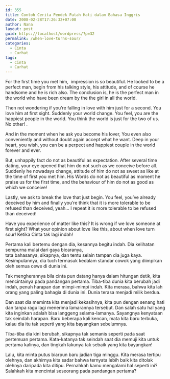 ```yaml
---
id: 355
title: Contoh Cerita Pendek Patah Hati dalam Bahasa Inggris
date: 2008-02-28T17:26:32+07:00
author: Nana
layout: post
guid: https://localhost/wordpress/?p=32
permalink: /when-love-turns-sour/
categories:
  - Cinta
  - Curhat
tags:
  - Cinta
  - Curhat
---
```

For the first time you met him,  impression is so beautiful. He looked to be a perfect man, begin from his talking style, his attitude, and of course he handsome and he is rich also. The conclusion is, he is the perfect man in the world who have been dream by the the girl in all the world.

Then not wondering if you’re falling in love with him just for a second. You love him at first sight. Suddenly your world change. You feel, you are the happiest people in the world. You think the world is just for the two of us. No other! .

And in the moment when he ask you become his lover, You even also conveniently and without doubt again accept what he want. Deep in your heart, you wish, you can be a perpect and happiest couple in the world forever and ever.

But, unhappily fact do not as beautiful as expectation. After several time dating, your eye opened that him do not such as we conceive before all. Suddenly he nowadays change, attitude of him do not as sweet as like at the time of first you met him. His Words do not as beautiful as moment he praise us for the first time, and the behaviour of him do not as good as which we conceive!

Lastly, we ask to break the love that just begin. You feel, you’ve already deceived by him and finally you’re think that it is more tolerable to be refused than deceived, yeah… I repeat it is more tolerable to be refused than deceived!

Have you experience of matter like this? It is wrong if we love someone at first sight? What your opinion about love like this, about when love turn sour! Ketika Cinta tak lagi indah!

Pertama kali bertemu dengan dia, kesannya begitu indah. Dia kelihatan sempurna mulai dari gaya bicaranya,  
tata bahasanya, sikapnya, dan tentu selain tampan dia juga kaya. Kesimpulannya, dia tuch termasuk kedalam standar cowok yang diimpikan oleh semua cewe di dunia ini.

Tak mengherannya bila cinta pun datang hanya dalam hitungan detik, kita mencintainya pada pandangan pertama. Tiba-tiba dunia kita berubah jadi indah, penuh harapan dan mimpi-mimpi indah. Kita merasa, bahwa kita lah orang yang paling bahagia di dunia ini. Dunia terasa menjadi milik berdua.

Dan saat dia meminta kita menjadi kekasihnya, kita pun dengan senang hati dan tanpa ragu lagi menerima lamarannya tersebut. Dan salah satu hal yang kita inginkan adalah bisa langgeng selama-lamanya. Sayangnya kenyataan tak seindah harapan. Baru beberapa kali kencan, mata kita baru terbuka, kalau dia itu tak seperti yang kita bayangkan sebelumnya.

Tiba-tiba dia kini berubah, sikapnya tak semanis seperti pada saat pertemuan pertama. Kata-katanya tak seindah saat dia memuji kita untuk pertama kalinya, dan tingkah lakunya tak sebaik yang kita bayangkan!

Lalu, kita minta putus biarpun baru jadian tiga minggu. Kita merasa tertipu olehnya, dan akhirnya kita sadar bahwa ternyata lebih baik kita ditolak olehnya daripada kita ditipu. Pernahkah kamu mengalami hal seperti ini? Salahkah kita mencintai seseorang pada pandangan pertama?